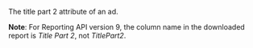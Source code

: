 The title part 2 attribute of an ad.

**Note**: For Reporting API version 9, the column name in the downloaded report is *Title Part 2*, not *TitlePart2*.
